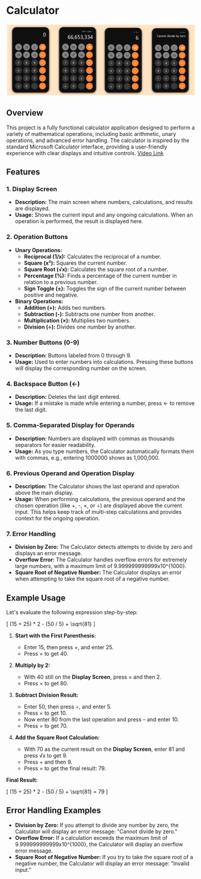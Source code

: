 # Calculator

![OverView](Overview.png)

## Overview

This project is a fully functional calculator application designed to perform a variety of mathematical operations, including basic arithmetic, unary operations, and advanced error handling. The calculator is inspired by the standard Microsoft Calculator interface, providing a user-friendly experience with clear displays and intuitive controls.
[Video Link](https://www.youtube.com/shorts/dBHrBFZDg3o)

## Features

### 1. **Display Screen**
   - **Description:** The main screen where numbers, calculations, and results are displayed.
   - **Usage:** Shows the current input and any ongoing calculations. When an operation is performed, the result is displayed here.

### 2. **Operation Buttons**
   - **Unary Operations:**
     - **Reciprocal (1/x):** Calculates the reciprocal of a number.
     - **Square (x²):** Squares the current number.
     - **Square Root (√x):** Calculates the square root of a number.
     - **Percentage (%):** Finds a percentage of the current number in relation to a previous number.
     - **Sign Toggle (±):** Toggles the sign of the current number between positive and negative.
   - **Binary Operations:**
     - **Addition (+):** Adds two numbers.
     - **Subtraction (-):** Subtracts one number from another.
     - **Multiplication (×):** Multiplies two numbers.
     - **Division (÷):** Divides one number by another.

### 3. **Number Buttons (0-9)**
   - **Description:** Buttons labeled from 0 through 9.
   - **Usage:** Used to enter numbers into calculations. Pressing these buttons will display the corresponding number on the screen.

### 4. **Backspace Button (←)**
   - **Description:** Deletes the last digit entered.
   - **Usage:** If a mistake is made while entering a number, press ← to remove the last digit.

### 5. **Comma-Separated Display for Operands**
   - **Description:** Numbers are displayed with commas as thousands separators for easier readability.
   - **Usage:** As you type numbers, the Calculator automatically formats them with commas, e.g., entering 1000000 shows as 1,000,000.

### 6. **Previous Operand and Operation Display**
   - **Description:** The Calculator shows the last operand and operation above the main display.
   - **Usage:** When performing calculations, the previous operand and the chosen operation (like +, -, ×, or ÷) are displayed above the current input. This helps keep track of multi-step calculations and provides context for the ongoing operation.

### 7. **Error Handling**
   - **Division by Zero:** The Calculator detects attempts to divide by zero and displays an error message.
   - **Overflow Error:** The Calculator handles overflow errors for extremely large numbers, with a maximum limit of 9.999999999999x10^{1000}.
   - **Square Root of Negative Number:** The Calculator displays an error when attempting to take the square root of a negative number.

## Example Usage

Let's evaluate the following expression step-by-step:

\[
(15 + 25) * 2 - (50 / 5) + \sqrt{81}
\]

1. **Start with the First Parenthesis:**
   - Enter 15, then press +, and enter 25.
   - Press = to get 40.

2. **Multiply by 2:**
   - With 40 still on the **Display Screen**, press × and then 2.
   - Press = to get 80.

3. **Subtract Division Result:**
   - Enter 50, then press ÷, and enter 5.
   - Press = to get 10.
   - Now enter 80 from the last operation and press – and enter 10.
   - Press = to get 70.

4. **Add the Square Root Calculation:**
   - With 70 as the current result on the **Display Screen**, enter 81 and press √x to get 9.
   - Press + and then 9.
   - Press = to get the final result: 79.

**Final Result:**

\[
(15 + 25) * 2 - (50 / 5) + \sqrt{81} = 79
\]

## Error Handling Examples

- **Division by Zero:** If you attempt to divide any number by zero, the Calculator will display an error message: "Cannot divide by zero."
- **Overflow Error:** If a calculation exceeds the maximum limit of 9.999999999999x10^{1000}, the Calculator will display an overflow error message.
- **Square Root of Negative Number:** If you try to take the square root of a negative number, the Calculator will display an error message: "Invalid input."

